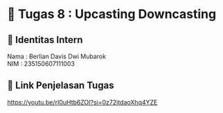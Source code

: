 # 📁 Tugas 8 : Upcasting Downcasting

## 👤 Identitas Intern
Nama : Berlian Davis Dwi Mubarok             
NIM  : 235150607111003

## 🔗 Link Penjelasan Tugas

https://youtu.be/rI0uHtb6ZOI?si=0z72jtdaoXhq4YZE
